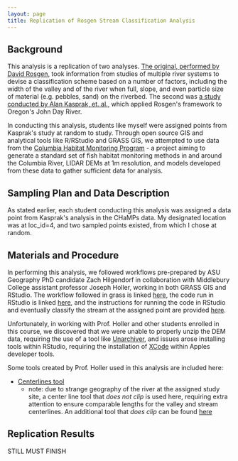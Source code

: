 ```yaml
---
layout: page
title: Replication of Rosgen Stream Classification Analysis
---
```


## Background

This analysis is a replication of two analyses. [The original, performed by David Rosgen](https://linkinghub.elsevier.com/retrieve/pii/0341816294900019), took information from studies of multiple river systems to devise a classification scheme based on a number of factors, including the width of the valley and of the river when full, slope, and even particle size of material (e.g. pebbles, sand) on the riverbed. The second was [a study conducted by Alan Kasprak, et. al.](https://journals.plos.org/plosone/article?id=10.1371/journal.pone.0150293), which applied Rosgen's framework to Oregon's John Day River.

In conducting this analysis, students like myself were assigned points from Kasprak's study at random to study. Through open source GIS and analytical tools like R/RStudio and GRASS GIS, we attempted to use data from the [Columbia Habitat Monitoring Program](https://www.champmonitoring.org/) - a project aiming to generate a standard set of fish habitat monitoring methods in and around the Columbia River, LIDAR DEMs at 1m resolution, and models developed from these data to gather sufficient data for analysis.

## Sampling Plan and Data Description

As stated earlier, each student conducting this analysis was assigned a data point from Kasprak's analysis in the CHaMPs data. My designated location was at loc_id=4, and two sampled points existed, from which I chose at random.

## Materials and Procedure  

In performing this analysis, we followed workflows pre-prepared by ASU Geography PhD candidate Zach Hilgendorf in collaboration with Middlebury College assistant professor Joseph Holler, working in both GRASS GIS and RStudio. The workflow followed in grass is linked [here](https://github.com/evankilli/RE-rosgen/blob/main/procedure/protocols/1-Research_Protocol_GRASS.pdf), the code run in RStudio is linked [here](https://github.com/evankilli/RE-rosgen/blob/main/procedure/code/2-ProfileViewer.Rmd), and the instructions for running the code in RStudio and eventually classify the stream at the assigned point are provided [here](https://github.com/evankilli/RE-rosgen/blob/main/procedure/protocols/3-Classifying.pdf).

Unfortunately, in working with Prof. Holler and other students enrolled in this course, we discovered that we were unable to properly unzip the DEM data, requiring the use of a tool like [Unarchiver](https://theunarchiver.com/), and issues arose installing tools within RStudio, requiring the installation of [XCode](https://developer.apple.com/download/more/?=for%20Xcode) within Apples developer tools.

Some tools created by Prof. Holler used in this analysis are included here:
- [Centerlines tool](procedure/code/center_line_length_no_clip.gxm)
  - note: due to strange geography of the river at the assigned study site, a center line tool that *does not clip* is used here, requiring extra attention to ensure comparable lengths for the valley and stream centerlines. An additional tool that *does clip* can be found [here](procedure/code/center_line_length.gxm)

## Replication Results

STILL MUST FINISH
